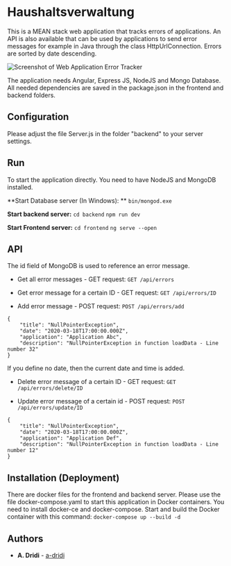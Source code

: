 # Haushaltsverwaltung

This is a MEAN stack web application that tracks errors of applications. 
An API is also available that can be used by applications to send error messages for example in Java through the class HttpUrlConnection.
Errors are sorted by date descending. 

![Screenshot of Web Application Error Tracker](https://raw.githubusercontent.com/a-dridi/Error-Tracker/master/img/screenshot1.PNG)

The application needs Angular, Express JS, NodeJS and Mongo Database. All needed dependencies are saved in the package.json in the frontend and backend folders. 

## Configuration

Please adjust the file Server.js  in the folder "backend" to your server settings. 

## Run
To start the application directly. You need to have NodeJS and MongoDB installed.

**Start Database server (In Windows): **
`bin/mongod.exe`

**Start backend server:**
`cd backend`
`npm run dev`

**Start Frontend server:**
`cd frontend`
`ng serve --open`

## API

The id field of MongoDB is used to reference an error message. 

- Get all error messages - GET request:
`GET /api/errors`

- Get error message for a certain ID - GET request:
`GET /api/errors/ID`

- Add error message - POST request:
`POST /api/errors/add`
```
{
    "title": "NullPointerException",
    "date": "2020-03-18T17:00:00.000Z",
    "application": "Application Abc",
    "description": "NullPointerException in function loadData - Line number 32"
}
```
If you define no date, then the current date and time is added.

- Delete error message of a certain ID - GET request:
`GET /api/errors/delete/ID`


- Update error message of a certain id - POST request:
`POST /api/errors/update/ID`
```
{
    "title": "NullPointerException",
    "date": "2020-03-18T17:00:00.000Z",
    "application": "Application Def",
    "description": "NullPointerException in function loadData - Line number 12"
}
```
## Installation (Deployment)

There are docker files for the frontend and backend server. Please use the file docker-compose.yaml to start this application in Docker containers. You need to install docker-ce and docker-compose.
Start and build the Docker container with this command:
`docker-compose up --build -d`

## Authors

* **A. Dridi** - [a-dridi](https://github.com/a-dridi/)

